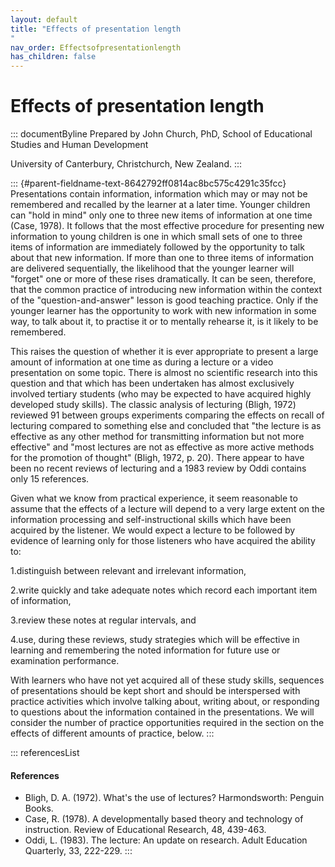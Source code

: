 ```yaml
---
layout: default
title: "Effects of presentation length 
"
nav_order: Effectsofpresentationlength
has_children: false
---
```

# Effects of presentation length 


::: documentByline
Prepared by John Church, PhD, School of Educational Studies and Human
Development

University of Canterbury, Christchurch, New Zealand.
:::

::: {#parent-fieldname-text-8642792ff0814ac8bc575c4291c35fcc}
Presentations contain information, information which may or may not be
remembered and recalled by the learner at a later time. Younger children
can \"hold in mind\" only one to three new items of information at one
time (Case, 1978). It follows that the most effective procedure for
presenting new information to young children is one in which small sets
of one to three items of information are immediately followed by the
opportunity to talk about that new information. If more than one to
three items of information are delivered sequentially, the likelihood
that the younger learner will \"forget\" one or more of these rises
dramatically. It can be seen, therefore, that the common practice of
introducing new information within the context of the
\"question-and-answer\" lesson is good teaching practice. Only if the
younger learner has the opportunity to work with new information in some
way, to talk about it, to practise it or to mentally rehearse it, is it
likely to be remembered.

This raises the question of whether it is ever appropriate to present a
large amount of information at one time as during a lecture or a video
presentation on some topic. There is almost no scientific research into
this question and that which has been undertaken has almost exclusively
involved tertiary students (who may be expected to have acquired highly
developed study skills). The classic analysis of lecturing (Bligh, 1972)
reviewed 91 between groups experiments comparing the effects on recall
of lecturing compared to something else and concluded that "the lecture
is as effective as any other method for transmitting information but not
more effective" and "most lectures are not as effective as more active
methods for the promotion of thought" (Bligh, 1972, p. 20). There appear
to have been no recent reviews of lecturing and a 1983 review by Oddi
contains only 15 references.

Given what we know from practical experience, it seem reasonable to
assume that the effects of a lecture will depend to a very large extent
on the information processing and self-instructional skills which have
been acquired by the listener. We would expect a lecture to be followed
by evidence of learning only for those listeners who have acquired the
ability to:

1.distinguish between relevant and irrelevant information,

2.write quickly and take adequate notes which record each important item
of information,

3.review these notes at regular intervals, and

4.use, during these reviews, study strategies which will be effective in
learning and remembering the noted information for future use or
examination performance.

With learners who have not yet acquired all of these study skills,
sequences of presentations should be kept short and should be
interspersed with practice activities which involve talking about,
writing about, or responding to questions about the information
contained in the presentations. We will consider the number of practice
opportunities required in the section on the effects of different
amounts of practice, below.
:::

::: referencesList
#### References

-   Bligh, D. A. (1972). What's the use of lectures? Harmondsworth:
    Penguin Books.
-   Case, R. (1978). A developmentally based theory and technology of
    instruction. Review of Educational Research, 48, 439-463.
-   Oddi, L. (1983). The lecture: An update on research. Adult Education
    Quarterly, 33, 222-229.
:::
